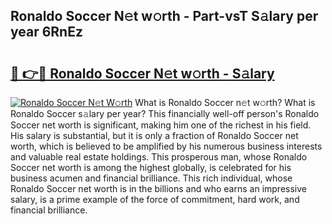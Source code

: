 ## Ronaldo Soccer N𝚎t w𝚘rth - Part-vsT S𝚊lary per year 6RnEz

# <h2><a href="http://gc0ps7b.nevu.top/?p=Ronaldo+Soccer">🔗 👉🔴 Ronaldo Soccer N𝚎t w𝚘rth - S𝚊lary</a></h2>

[![Ronaldo Soccer N𝚎t W𝚘rth](https://i.imgur.com/Oavwk0R.jpeg)](http://gc0ps7b.nevu.top/?p=Ronaldo+Soccer)
What is Ronaldo Soccer n𝚎t w𝚘rth? What is Ronaldo Soccer s𝚊lary per year?
This financially well-off person's Ronaldo Soccer net worth is significant, making him one of the richest in his field. His salary is substantial, but it is only a fraction of Ronaldo Soccer net worth, which is believed to be amplified by his numerous business interests and valuable real estate holdings. This prosperous man, whose Ronaldo Soccer net worth is among the highest globally, is celebrated for his business acumen and financial brilliance. This rich individual, whose Ronaldo Soccer net worth is in the billions and who earns an impressive salary, is a prime example of the force of commitment, hard work, and financial brilliance.
